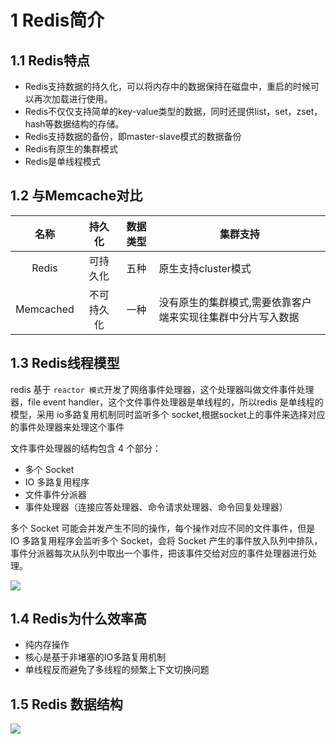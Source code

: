 # 1 Redis简介

## 1.1 Redis特点 

- Redis支持数据的持久化，可以将内存中的数据保持在磁盘中，重启的时候可以再次加载进行使用。
- Redis不仅仅支持简单的key-value类型的数据，同时还提供list，set，zset，hash等数据结构的存储。
- Redis支持数据的备份，即master-slave模式的数据备份
- Redis有原生的集群模式
- Redis是单线程模式



## 1.2 与Memcache对比

|   名称    |   持久化   | 数据类型 | 集群支持                                                    |
| :-------: | :--------: | :------: | ----------------------------------------------------------- |
|   Redis   |  可持久化  |   五种   | 原生支持cluster模式                                         |
| Memcached | 不可持久化 |   一种   | 没有原生的集群模式,需要依靠客户端来实现往集群中分片写入数据 |



## 1.3 Redis线程模型

redis 基于 `reactor 模式`开发了网络事件处理器，这个处理器叫做文件事件处理器，file event handler，这个文件事件处理器是单线程的，所以redis 是单线程的模型，采用 io多路复用机制同时监听多个 socket,根据socket上的事件来选择对应的事件处理器来处理这个事件

文件事件处理器的结构包含 4 个部分：

- 多个 Socket
- IO 多路复用程序
- 文件事件分派器
- 事件处理器（连接应答处理器、命令请求处理器、命令回复处理器）

多个 Socket 可能会并发产生不同的操作，每个操作对应不同的文件事件，但是 IO 多路复用程序会监听多个 Socket，会将 Socket 产生的事件放入队列中排队，事件分派器每次从队列中取出一个事件，把该事件交给对应的事件处理器进行处理。

![](http://cache410.oss-cn-beijing.aliyuncs.com/even.png)





## 1.4 Redis为什么效率高

- 纯内存操作
- 核心是基于非堵塞的IO多路复用机制
- 单线程反而避免了多线程的频繁上下文切换问题

## 1.5 Redis 数据结构



![](http://cache410.oss-cn-beijing.aliyuncs.com/datastruct.png)



​	



























